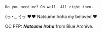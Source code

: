 `Do you need me? Oh well. All right then.`

(っ◔◡◔)っ ♥♥ Natsume Iroha my beloved ♥

OC PFP: _**Natsume Iroha**_ from Blue Archive.
